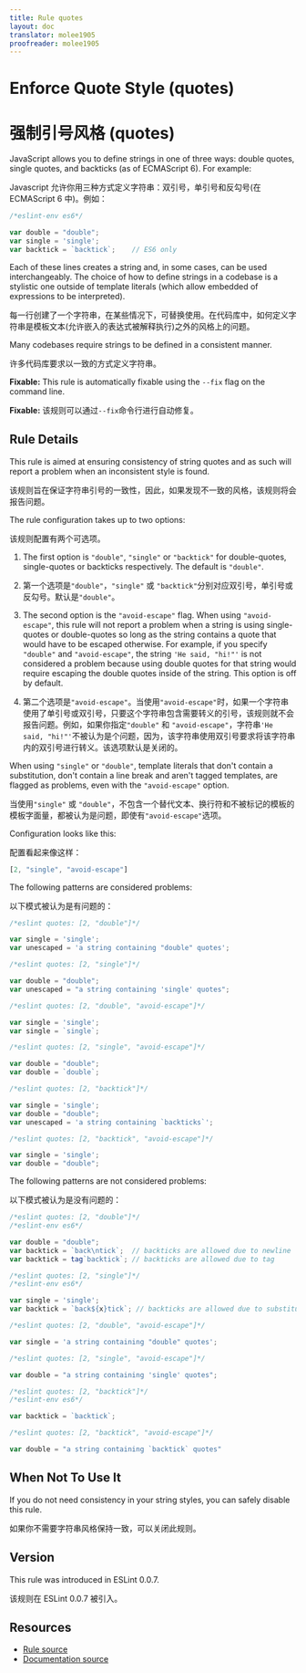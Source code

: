 ```yaml
---
title: Rule quotes
layout: doc
translator: molee1905
proofreader: molee1905
---
```

<!-- Note: No pull requests accepted for this file. See README.md in the root directory for details. -->

# Enforce Quote Style (quotes)

# 强制引号风格 (quotes)

JavaScript allows you to define strings in one of three ways: double quotes, single quotes, and backticks (as of ECMAScript 6). For example:

Javascript 允许你用三种方式定义字符串：双引号，单引号和反勾号(在 ECMAScript 6 中)。例如：

```js
/*eslint-env es6*/

var double = "double";
var single = 'single';
var backtick = `backtick`;    // ES6 only
```

Each of these lines creates a string and, in some cases, can be used interchangeably. The choice of how to define strings in a codebase is a stylistic one outside of template literals (which allow embedded of expressions to be interpreted).

每一行创建了一个字符串，在某些情况下，可替换使用。在代码库中，如何定义字符串是模板文本(允许嵌入的表达式被解释执行)之外的风格上的问题。

Many codebases require strings to be defined in a consistent manner.

许多代码库要求以一致的方式定义字符串。

**Fixable:** This rule is automatically fixable using the `--fix` flag on the command line.

**Fixable:** 该规则可以通过`--fix`命令行进行自动修复。

## Rule Details

This rule is aimed at ensuring consistency of string quotes and as such will report a problem when an inconsistent style is found.

该规则旨在保证字符串引号的一致性，因此，如果发现不一致的风格，该规则将会报告问题。

The rule configuration takes up to two options:

该规则配置有两个可选项。

1. The first option is `"double"`, `"single"` or `"backtick"` for double-quotes, single-quotes or backticks respectively. The default is `"double"`.

1. 第一个选项是`"double"`，`"single"` 或 `"backtick"`分别对应双引号，单引号或反勾号。默认是`"double"`。

2. The second option is the `"avoid-escape"` flag. When using `"avoid-escape"`, this rule will not report a problem when a string is using single-quotes or double-quotes so long as the string contains a quote that would have to be escaped otherwise. For example, if you specify `"double"` and `"avoid-escape"`, the string `'He said, "hi!"'` is not considered a problem because using double quotes for that string would require escaping the double quotes inside of the string. This option is off by default.

2. 第二个选项是`"avoid-escape"`。当使用`"avoid-escape"`时，如果一个字符串使用了单引号或双引号，只要这个字符串包含需要转义的引号，该规则就不会报告问题。例如，如果你指定`"double"` 和 `"avoid-escape"`，字符串`'He said, "hi!"'`不被认为是个问题，因为，该字符串使用双引号要求将该字符串内的双引号进行转义。该选项默认是关闭的。

When using `"single"` or `"double"`, template literals that don't contain a substitution, don't contain a line break and aren't tagged templates, are flagged as problems, even with the `"avoid-escape"` option.

当使用`"single"` 或 `"double"`，不包含一个替代文本、换行符和不被标记的模板的模板字面量，都被认为是问题，即使有`"avoid-escape"`选项。

Configuration looks like this:

配置看起来像这样：

```js
[2, "single", "avoid-escape"]
```

The following patterns are considered problems:

以下模式被认为是有问题的：

```js
/*eslint quotes: [2, "double"]*/

var single = 'single';
var unescaped = 'a string containing "double" quotes';
```

```js
/*eslint quotes: [2, "single"]*/

var double = "double";
var unescaped = "a string containing 'single' quotes";
```

```js
/*eslint quotes: [2, "double", "avoid-escape"]*/

var single = 'single';
var single = `single`;
```

```js
/*eslint quotes: [2, "single", "avoid-escape"]*/

var double = "double";
var double = `double`;
```

```js
/*eslint quotes: [2, "backtick"]*/

var single = 'single';
var double = "double";
var unescaped = 'a string containing `backticks`';
```

```js
/*eslint quotes: [2, "backtick", "avoid-escape"]*/

var single = 'single';
var double = "double";
```

The following patterns are not considered problems:

以下模式被认为是没有问题的：

```js
/*eslint quotes: [2, "double"]*/
/*eslint-env es6*/

var double = "double";
var backtick = `back\ntick`;  // backticks are allowed due to newline
var backtick = tag`backtick`; // backticks are allowed due to tag
```

```js
/*eslint quotes: [2, "single"]*/
/*eslint-env es6*/

var single = 'single';
var backtick = `back${x}tick`; // backticks are allowed due to substitution
```

```js
/*eslint quotes: [2, "double", "avoid-escape"]*/

var single = 'a string containing "double" quotes';
```

```js
/*eslint quotes: [2, "single", "avoid-escape"]*/

var double = "a string containing 'single' quotes";
```

```js
/*eslint quotes: [2, "backtick"]*/
/*eslint-env es6*/

var backtick = `backtick`;
```

```js
/*eslint quotes: [2, "backtick", "avoid-escape"]*/

var double = "a string containing `backtick` quotes"
```

## When Not To Use It

If you do not need consistency in your string styles, you can safely disable this rule.

如果你不需要字符串风格保持一致，可以关闭此规则。

## Version

This rule was introduced in ESLint 0.0.7.

该规则在 ESLint 0.0.7 被引入。

## Resources

* [Rule source](https://github.com/eslint/eslint/tree/master/lib/rules/quotes.js)
* [Documentation source](https://github.com/eslint/eslint/tree/master/docs/rules/quotes.md)
